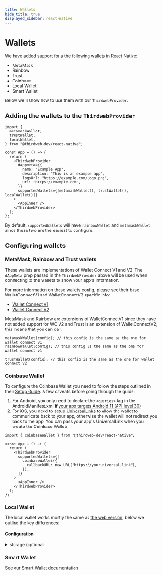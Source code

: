 ```yaml
---
title: Wallets
hide_title: true
displayed_sidebar: react-native
---
```


# Wallets

We have added support for a the following wallets in React Native:

- MetaMask
- Rainbow
- Trust
- Coinbase
- Local Wallet
- Smart Wallet

Below we'll show how to use them with our `ThirdwebProvider`.

## Adding the wallets to the `ThirdwebProvider`

```tsx title="App.tsx"
import {
  metamaskWallet,
  trustWallet,
  localWallet,
} from "@thirdweb-dev/react-native";

const App = () => {
  return (
    <ThirdwebProvider
      dAppMeta={{
        name: "Example App",
        description: "This is an example app",
        logoUrl: "https://example.com/logo.png",
        url: "https://example.com",
      }}
      supportedWallets={[metamaskWallet(), trustWallet(), localWallet()]}
    >
      <AppInner />
    </ThirdwebProvider>
  );
};
```

By default, `supportedWallets` will have `rainbowWallet` and `metamaskWallet` since these two are the easiest to configure.

## Configuring wallets

### MetaMask, Rainbow and Trust wallets

These wallets are implementations of Wallet Connect V1 and V2. The `dAppMeta` prop passed in the `ThirdwebProvider` above will be used when connecting to the wallets to show your app's information.

For more information on these wallets config, please see their base WalletConnectV1 and WalletConnectV2 specific info:

- [Wallet Connect V1](https://portal.thirdweb.com/wallet/wallet-connect-v1)
- [Wallet Connect V2](https://portal.thirdweb.com/wallet/wallet-connect-v2)

MetaMask and Rainbow are extensions of WalletConnectV1 since they have not added support for WC V2 and Trust is an extension of WalletConnectV2, this means that you can call:

```tsx
metamaskWallet(config); // this config is the same as the one for wallet connect v1
rainbowWallet(config); // this config is the same as the one for wallet connect v1

trustWallet(config); // this config is the same as the one for wallet connect v2
```

### Coinbase Wallet

To configure the Coinbase Wallet you need to follow the steps outlined in their [Setup Guide](https://coinbase.github.io/wallet-mobile-sdk/docs/client-sdk/rn-setup). A few caveats before going through the guide:

1. For Android, you only need to declare the `<queries>` tag in the AndroidManifest.xml **if** [your app targets Android 11 (API level 30)](https://developer.android.com/training/package-visibility/declaring)
2. For iOS, you need to setup [UniversalLinks](https://developer.apple.com/ios/universal-links/) to allow the wallet to communicate back to your app, otherwise the wallet will not redirect you back to the app. You can pass your app's UniversalLink when you create the Coinbase Wallet:

```tsx title="App.tsx"
import { coinbaseWallet } from "@thirdweb-dev/react-native";

const App = () => {
  return (
    <ThirdwebProvider
      supportedWallets={[
        coinbaseWallet({
          callbackURL: new URL("https://youruniversal.link"),
        }),
      ]}
    >
      <AppInner />
    </ThirdwebProvider>
  );
};
```

### Local Wallet

The local wallet works mostly the same as [the web version](https://portal.thirdweb.com/wallet/local-wallet), below we outline the key differences:

#### Configuration

<details>
  <summary>storage (optional)</summary>
  <div>

This is the default storage for storing the private key, mnemonic or encrypted JSON. This can be implemented in any way you want, as long as it conforms to the `AsyncStorage` interface:

```typescript
export interface AsyncStorage {
  getItem(key: string): Promise<string | null>;
  setItem(key: string, value: string): Promise<void>;
  removeItem(key: string): Promise<void>;
}
```

If omitted, it defaults to [Expo Secure Store](https://docs.expo.dev/versions/latest/sdk/securestore/), which stores the private key in your device in encrypted storage. We expose the `createSecureStorage(name: string)` utility function which creates a SecureStore instance that conforms to our `AsyncStorage` interface ([see it in our GitHub](https://github.com/thirdweb-dev/js/blob/main/packages/react-native/src/core/SecureStorage.ts#L37))

Example:

```javascript
import { LocalWallet } from "@thirdweb-dev/wallets";

const walletWithOptions = new LocalWallet(
  // highlight-start
  {
    storage: {
      getItem: (key) => {
        // Implement your own storage logic here
      },
      removeItem: (key) => {
        // Implement your own storage logic here
      },
      setItem: (key, value) => {
        // Implement your own storage logic here
      },
    },
  },
  // highlight-end
);
```

  </div>
</details>

### Smart Wallet

See our [Smart Wallet documentation](https://portal.thirdweb.com/wallet/smart-wallet)
